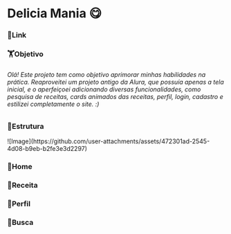 <h1 align="left">Delicia Mania 😋</h1>

###

<h3 align="left">🔗Link</h3>

###

<h3 align="left">🏋️Objetivo</h3>

###

<h6 align="left">Olá! Este projeto tem como objetivo aprimorar minhas habilidades na prática. Reaproveitei um projeto antigo da Alura, que possuía apenas a tela inicial, e o aperfeiçoei adicionando diversas funcionalidades, como pesquisa de receitas, cards animados das receitas, perfil, login, cadastro e estilizei completamente o site. :)</h6>

###

<h3 align="left">🧱Estrutura</h3>
![Image](https://github.com/user-attachments/assets/472301ad-2545-4d08-b9eb-b2fe3e3d2297)

###

<h3 align="left">🏡Home</h3>

###

<h3 align="left">🥐Receita</h3>

###

<h3 align="left">🙋Perfil</h3>

###

<h3 align="left">🔎Busca</h3>

###

